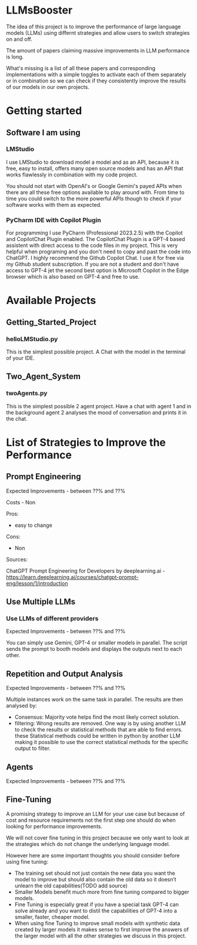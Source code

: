 # LLMsBooster

The idea of this project is to improve the performance of large language models (LLMs) using differnt strategies and allow users to switch strategies on and off.

The amount of papers claiming massive improvements in LLM performance is long.

What's missing is a list of all these papers and corresponding implementations with a simple toggles to activate each of them separately or in combination so we can check if they consistently improve the results of our models in our own projects.

# Getting started

## Software I am using

### LMStudio
I use LMStudio to download model a model and as an API, because it is free, easy to install, offers many open source models and has an API that works flawlessly in combination with my code project.

You should not start with OpenAI's or Google Gemini's payed APIs when there are all these free options available to play around with. 
From time to time you could switch to the more powerful APIs though to check if your software works with them as expected.

### PyCharm IDE with Copilot Plugin
For programming I use PyCharm (Professional 2023.2.5) with the Copilot and CopilotChat Plugin enabled. The CopilotChat Plugin is a GPT-4 based assistent with direct access to the code files in my project. This is very helpful when programing and you don't need to copy and past the code into ChatGPT. I highly recommend the Github Copilot Chat. I use it for free via my Github student subscription. If you are not a student and don't have access to GPT-4 jet the second best option is Microsoft Copilot in the Edge browser which is also based on GPT-4 and free to use.

# Available Projects

## Getting_Started_Project

### helloLMStudio.py 
This is the simplest possible project. A Chat with the model in the terminal of your IDE. 

## Two_Agent_System

### twoAgents.py
This is the simplest possible 2 agent project. Have a chat with agent 1 and in the background agent 2 analyses the mood of conversation and prints it in the chat. 

# List of Strategies to Improve the Performance

## Prompt Engineering

Expected Improvements - between ??% and ??%

Costs - Non

Pros:
- easy to change

Cons:
- Non



Sources:

ChatGPT Prompt Engineering for Developers by deeplearning.ai - https://learn.deeplearning.ai/courses/chatgpt-prompt-eng/lesson/1/introduction

## Use Multiple LLMs

### Use LLMs of different providers

Expected Improvements - between ??% and ??%

You can simply use Gemini, GPT-4 or smaller models in parallel. The script sends the prompt to booth models and displays the outputs next to each other.

## Repetition and Output Analysis

Expected Improvements - between ??% and ??%

Multiple instances work on the same task in parallel. The results are then analysed by:

- Consensus: Majority vote helps find the most likely correct solution.
- filtering: Wrong results are removed. One way is by using another LLM to check the results or statistical methods that are able to find errors. these Statistical methods could be written in python by another LLM making it possible to use the correct statistical methods for the specific output to filter.



## Agents

Expected Improvements - between ??% and ??%


## Fine-Tuning

A promising strategy to improve an LLM for your use case but because of cost and resource requirements not the first step one should do when looking for performance improvements.

We will not cover fine tuning in this project because we only want to look at the strategies which do not change the underlying language model.

However here are some important thoughts you should consider before using fine tuning:
- The training set should not just contain the new data you want the model to improve but should also contain the old data so it doesn’t unlearn the old capabilities(TODO add source)
- Smaller Models benefit much more from fine tuning compared to bigger models.
- Fine Tuning is especially great if you have a special task GPT-4 can solve already and you want to distil the capabilities of GPT-4 into a smaller, faster, cheaper model.
- When using fine Tuning to improve small models with synthetic data created by larger models it makes sense to first improve the answers of the larger model with all the other strategies we discuss in this project.



